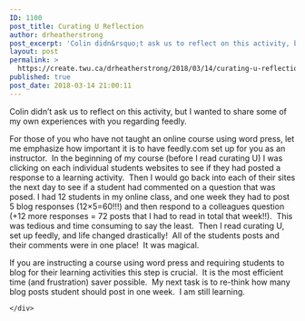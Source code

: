 ```yaml
---
ID: 1100
post_title: Curating U Reflection
author: drheatherstrong
post_excerpt: 'Colin didn&rsquo;t ask us to reflect on this activity, but I wanted to share some of my own experiences with you regarding feedly. For those of you who have not taught an online course using word press, let me emphasize how important it is to have feedly.com set up for you as an instructor.&nbsp; In [&hellip;]'
layout: post
permalink: >
  https://create.twu.ca/drheatherstrong/2018/03/14/curating-u-reflection/
published: true
post_date: 2018-03-14 21:00:11
---
```

<p>Colin didn&#8217;t ask us to reflect on this activity, but I wanted to share some of my own experiences with you regarding feedly.</p>
<p>For those of you who have not taught an online course using word press, let me emphasize how important it is to have feedly.com set up for you as an instructor.  In the beginning of my course (before I read curating U) I was clicking on each individual students websites to see if they had posted a response to a learning activity.  Then I would go back into each of their sites the next day to see if a student had commented on a question that was posed. I had 12 students in my online class, and one week they had to post 5 blog responses (12&#215;5=60!!!) and then respond to a colleagues question (+12 more responses = 72 posts that I had to read in total that week!!).  This was tedious and time consuming to say the least.  Then I read curating U, set up feedly, and life changed drastically!  All of the students posts and their comments were in one place!  It was magical.</p>
<p>If you are instructing a course using word press and requiring students to blog for their learning activities this step is crucial.  It is the most efficient time (and frustration) saver possible.  My next task is to re-think how many blog posts student should post in one week.  I am still learning.</p>
<div id="themify_builder_content-181" data-postid="181" class="themify_builder_content themify_builder_content-181 themify_builder">

    </div>
<!-- /themify_builder_content -->
